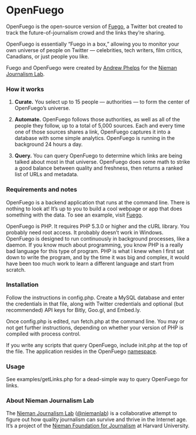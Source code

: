 # OpenFuego

OpenFuego is the open-source version of [Fuego](http://www.niemanlab.org/fuego), a Twitter bot created to track the future-of-journalism crowd and the links they’re sharing.

OpenFuego is essentially “Fuego in a box,” allowing you to monitor your own universe of people on Twitter — celebrities, tech writers, film critics, Canadians, or just people you like.

Fuego and OpenFuego were created by [Andrew Phelps](https://twitter.com/andrewphelps) for the [Nieman Journalism Lab](http://www.niemanlab.org/).

### How it works

1. __Curate.__ You select up to 15 people — authorities — to form the center of OpenFuego’s universe.

2. __Automate.__ OpenFuego follows those authorities, as well as all of the people they follow, up to a total of 5,000  sources. Each and every time one of those sources shares a link, OpenFuego captures it into a database with some simple analytics. OpenFuego is running in the background 24 hours a day.

3. __Query.__ You can query OpenFuego to determine which links are being talked about most in that universe. OpenFuego does some math to strike a good balance between quality and freshness, then returns a ranked list of URLs and metadata.

### Requirements and notes

OpenFuego is a backend application that runs at the command line. There is nothing to look at! It’s up to you to build a cool webpage or app that does something with the data. To see an example, visit [Fuego](http://www.niemanlab.org/fuego]).

OpenFuego is PHP. It requires PHP 5.3.0 or higher and the cURL library. You probably need root access. It probably doesn’t work in Windows. OpenFuego is designed to run continuously in background processes, like a daemon. If you know much about programming, you know PHP is a really bad language for this type of program. PHP is what I knew when I first sat down to write the program, and by the time it was big and complex, it would have been too much work to learn a different language and start from scratch.

### Installation

Follow the instructions in config.php. Create a MySQL database and enter the credentials in that file, along with Twitter credentials and optional (but recommended) API keys for Bitly, Goo.gl, and Embed.ly.

Once config.php is edited, run fetch.php at the command line. You may or not get further instructions, depending on whether your version of PHP is compiled with process control.

If you write any scripts that query OpenFuego, include init.php at the top of the file. The application resides in the OpenFuego [namespace](http://php.net/manual/en/language.namespaces.php).

### Usage

See examples/getLinks.php for a dead-simple way to query OpenFuego for links.

### About Nieman Journalism Lab

The [Nieman Journalism Lab](http://www.niemanlab.org/) ([@niemanlab](https://twitter.com/niemanlab)) is a collaborative attempt to figure out how quality journalism can survive and thrive in the Internet age. It’s a project of the [Nieman Foundation for Journalism](http://www.nieman.harvard.edu) at Harvard University.